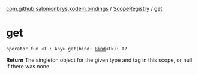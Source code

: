 [com.github.salomonbrys.kodein.bindings](../index.md) / [ScopeRegistry](index.md) / [get](.)

# get

`operator fun <T : Any> get(bind: `[`Bind`](../../com.github.salomonbrys.kodein/-kodein/-bind/index.md)`<T>): T?`

**Return**
The singleton object for the given type and tag in this scope, or null if there was none.

